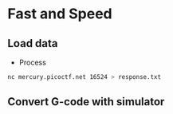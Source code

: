 # Fast and Speed

## Load data

- Process

```bash
nc mercury.picoctf.net 16524 > response.txt
```

## Convert G-code with simulator